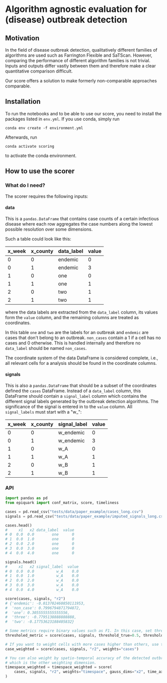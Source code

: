 # Algorithm agnostic evaluation for (disease) outbreak detection

## Motivation

In the field of disease outbreak detection, qualitatively different families of algorithms are used such as Farrington Flexible and SaTScan. However, comparing the performance of different algorithm families is not trivial. Inputs and outputs differ vastly between them and therefore make a clear quantitative comparison difficult.

Our score offers a solution to make formerly non-comparable approaches comparable.

## Installation

To run the notebooks and to be able to use our score, you need to install the packages listed in `env.yml`. If you use conda, simply run

```
conda env create -f environment.yml
```

Afterwards, run

```
conda activate scoring
```

to activate the conda environment.

## How to use the scorer

### What do I need?

The scorer requires the following inputs:

#### **data**

This is a `pandas.DataFrame` that contains case counts of a certain infectious disease where each row aggregates the case numbers along the lowest possible resolution over some dimensions.

Such a table could look like this:

| x_week | x_county | data_label | value |
| ------ | -------- | ---------- | ----- |
| 0      | 0        | endemic    | 0     |
| 0      | 1        | endemic    | 3     |
| 1      | 0        | one        | 0     |
| 1      | 1        | one        | 1     |
| 2      | 0        | two        | 1     |
| 2      | 1        | two        | 1     |

where the data labels are extracted from the `data_label` column, its values form the `value` column, and the remaining columns are treated as coordinates.

In this table `one` and `two` are the labels for an outbreak and `endemic` are cases that don't belong to an outbreak. `non_cases` contain a 1 if a cell has no cases and 0 otherwise. This is handled internally and therefore no `data_label` should be named `non_cases`.

The coordinate system of the data DataFrame is considered complete, i.e., all relevant cells for a analysis should be found in the coordinate columns.

#### **signals**

This is also a `pandas.DataFrame` that should be a subset of the coordinates defined the `cases` DataFrame. Instead of a `data_label` column, this DataFrame should contain a `signal_label` column which contains the different signal labels generated by the outbreak detection algorithms. The significance of the signal is entered in to the `value` column. All `signal_labels` must start with a "w\_":

| x_week | x_county | signal_label | value |
| ------ | -------- | ------------ | ----- |
| 0      | 0        | w_endemic    | 0     |
| 0      | 1        | w_endemic    | 3     |
| 1      | 0        | w_A          | 0     |
| 1      | 1        | w_A          | 1     |
| 2      | 0        | w_B          | 1     |
| 2      | 1        | w_B          | 1     |

### API

```python
import pandas as pd
from epiquark import conf_matrix, score, timeliness

cases = pd.read_csv("tests/data/paper_example/cases_long.csv")
signals = pd.read_csv("tests/data/paper_example/imputed_signals_long.csv")

cases.head()
#     x1   x2 data_label  value
# 0  0.0  0.0        one      0
# 1  0.0  1.0        one      0
# 2  0.0  2.0        one      0
# 3  0.0  3.0        one      0
# 4  0.0  4.0        one      0

signals.head()
#     x1   x2 signal_label  value
# 0  0.0  0.0          w_A    0.0
# 1  0.0  1.0          w_A    0.0
# 2  0.0  2.0          w_A    0.0
# 3  0.0  3.0          w_A    0.0
# 4  0.0  4.0          w_A    0.0

score(cases, signals, "r2")
# {'endemic': -0.013702460850111953,
#  'non_case': 0.7996794871794872,
#  'one': 0.3055555555555556,
#  'three': -0.7795138888888888,
#  'two': -0.17753623188405832}

# Some metrics require binary values such as F1. In this case, set thresholds.
thresholed_metric = score(cases, signals, threshold_true=0.5, threshold_pred=0.5, metric="f1")

# If you want to weight cells with more cases higher than others, use the `weights` parameter.
case_weighted = score(cases, signals, "r2", weights="cases")

# You can also weight by spatio-temporal accuracy of the detected outbreak. Just assign which column is the time and
# which is the other weighting dimension.
timespace_weighted = timespace_weighted = score(
    cases, signals, "r2", weights="timespace", gauss_dims="x2", time_axis="x1"
)
```
